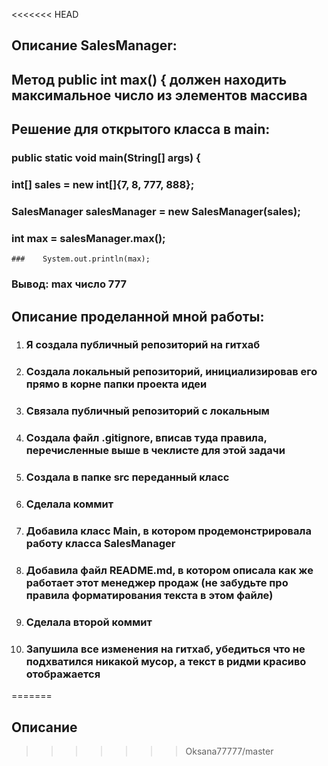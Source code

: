 <<<<<<< HEAD
## Описание SalesManager:
 ## Метод public int max() { должен находить максимальное число из элементов массива 
## Решение для открытого  класса в main:
### public static void main(String[] args) {
 ###       int[] sales = new int[]{7, 8, 777, 888};
  ###      SalesManager salesManager = new SalesManager(sales);
   ###     int max = salesManager.max();
    ###    System.out.println(max);
### Вывод: max число 777

## Описание проделанной мной работы:
1. ### Я создала публичный репозиторий на гитхаб
2. ### Создала локальный репозиторий, инициализировав его прямо в корне папки проекта идеи
3. ### Связала публичный репозиторий с локальным
4. ### Создала файл .gitignore, вписав туда правила, перечисленные выше в чеклисте для этой задачи
5. ### Создала в папке src переданный класс
6. ### Сделала коммит
7. ### Добавила класс Main, в котором продемонстрировала работу класса SalesManager
8. ### Добавила файл README.md, в котором описала как же работает этот менеджер продаж (не забудьте про правила форматирования текста в этом файле)
9. ### Сделала второй коммит
10. ### Запушила все изменения на гитхаб, убедиться что не подхватился никакой мусор, а текст в ридми красиво отображается
=======
## Описание
>>>>>>> Oksana77777/master
